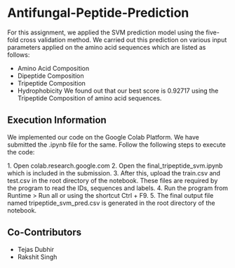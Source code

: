# Antifungal-Peptide-Prediction

For this assignment, we applied the SVM prediction model using the five-fold cross
validation method. We carried out this prediction on various input parameters applied on
the amino acid sequences which are listed as follows:
* Amino Acid Composition
* Dipeptide Composition
* Tripeptide Composition
* Hydrophobicity
We found out that our best score is 0.92717 using the Tripeptide Composition of amino
acid sequences.
## Execution Information
<p> We implemented our code on the Google Colab Platform. We have submitted the .ipynb
file for the same. Follow the following steps to execute the code: </p>
1. Open colab.research.google.com
2. Open the final_tripeptide_svm.ipynb which is included in the submission.
3. After this, upload the train.csv and test.csv in the root directory of the notebook. These files are required by the program to read the IDs, sequences and labels.
4. Run the program from Runtime > Run all or using the shortcut Ctrl + F9.
5. The final output file named tripeptide_svm_pred.csv is generated in the root directory of the notebook.

## Co-Contributors
* Tejas Dubhir
* Rakshit Singh
